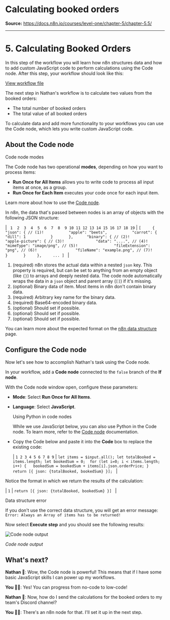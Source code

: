 # Calculating booked orders

**Source:** https://docs.n8n.io/courses/level-one/chapter-5/chapter-5.5/

---

# 5. Calculating Booked Orders

In this step of the workflow you will learn how n8n structures data and how to add custom JavaScript code to perform calculations using the Code node. After this step, your workflow should look like this:

[View workflow file](/_workflows//courses/level-one/chapter-5/chapter-5.5.json)

The next step in Nathan's workflow is to calculate two values from the booked orders:

- The total number of booked orders
- The total value of all booked orders

To calculate data and add more functionality to your workflows you can use the Code node, which lets you write custom JavaScript code.

## About the Code node

Code node modes

The Code node has two operational **modes**, depending on how you want to process items:

- **Run Once for All Items** allows you to write code to process all input items at once, as a group.
- **Run Once for Each Item** executes your code once for each input item.

Learn more about how to use the [Code node](../../../../integrations/builtin/core-nodes/n8n-nodes-base.code/).

In n8n, the data that's passed between nodes is an array of objects with the following JSON structure:

| ```  1  2  3  4  5  6  7  8  9 10 11 12 13 14 15 16 17 18 19 ``` | ``` [     {    	 "json": { // (1)!    		 "apple": "beets",    		 "carrot": {    			 "dill": 1    		 }    	 },    	 "binary": { // (2)!    		 "apple-picture": { // (3)!    			 "data": "....", // (4)!    			 "mimeType": "image/png", // (5)!    			 "fileExtension": "png", // (6)!    			 "fileName": "example.png", // (7)!    		 }    	 }     },     ... ]  ``` |

1. (required) n8n stores the actual data within a nested `json` key. This property is required, but can be set to anything from an empty object (like `{}`) to arrays and deeply nested data. The code node automatically wraps the data in a `json` object and parent array (`[]`) if it's missing.
2. (optional) Binary data of item. Most items in n8n don't contain binary data.
3. (required) Arbitrary key name for the binary data.
4. (required) Base64-encoded binary data.
5. (optional) Should set if possible.
6. (optional) Should set if possible.
7. (optional) Should set if possible.

You can learn more about the expected format on the [n8n data structure](../../../../data/data-structure/) page.

## Configure the Code node

Now let's see how to accomplish Nathan's task using the Code node.

In your workflow, add a **Code node** connected to the `false` branch of the **If node**.

With the Code node window open, configure these parameters:

- **Mode**: Select **Run Once for All Items**.
- **Language**: Select **JavaScript**.

  Using Python in code nodes

  While we use JavaScript below, you can also use Python in the Code node. To learn more, refer to the [Code node](../../../../code/code-node/) documentation.
- Copy the Code below and paste it into the **Code** box to replace the existing code:

  | ``` 1 2 3 4 5 6 7 8 9 ``` | ``` let items = $input.all(); let totalBooked = items.length; let bookedSum = 0;  for (let i=0; i < items.length; i++) {   bookedSum = bookedSum + items[i].json.orderPrice; }  return [{ json: {totalBooked, bookedSum} }];  ``` |

Notice the format in which we return the results of the calculation:

| ``` 1 ``` | ``` return [{ json: {totalBooked, bookedSum} }]  ``` |

Data structure error

If you don't use the correct data structure, you will get an error message: `Error: Always an Array of items has to be returned!`

Now select **Execute step** and you should see the following results:

![Code node output](/_images/courses/level-one/chapter-five/l1-c5-5-5-code-node.png)

*Code node output*

## What's next?

**Nathan 🙋**: Wow, the Code node is powerful! This means that if I have some basic JavaScript skills I can power up my workflows.

**You 👩‍🔧**: Yes! You can progress from no-code to low-code!

**Nathan 🙋**: Now, how do I send the calculations for the booked orders to my team's Discord channel?

**You 👩‍🔧**: There's an n8n node for that. I'll set it up in the next step.
